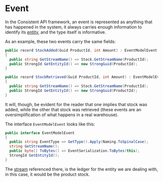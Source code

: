 # Event
In the Consistent API framework, an event is represented as anything that has happened in the system, it always carries enough information to identify its [entity](./entity.md), and the type itself is informative.

As an example, these two events carry the same fields:
```cs
public record StockAdded(Guid ProductId, int Amount) : EventModelEvent
{
  public string GetStreamName() => Stock.GetStreamName(ProductId);
  public StrongId GetEntityId() => new StrongGuid(ProductId);
}

public record StockRetrieved(Guid ProductId, int Amount) : EventModelEvent
{
  public string GetStreamName() => Stock.GetStreamName(ProductId);
  public StrongId GetEntityId() => new StrongGuid(ProductId);
}
```

It will, though, be evident for the reader that one implies that stock was added, while the other that stock was retrieved (these events are an oversimplification of what happens in a real warehouse).

The interface `EventModelEvent` looks like this:
```cs
public interface EventModelEvent
{
  public string EventType => GetType().Apply(Naming.ToSpinalCase);
  string GetStreamName();
  public byte[] ToBytes() => EventSerialization.ToBytes(this);
  StrongId GetEntityId();
}
```

The [stream](../event-sourcing/stream.md) referenced there, is the ledger for the entity we are dealing with, in this case, it would be the product stock.
